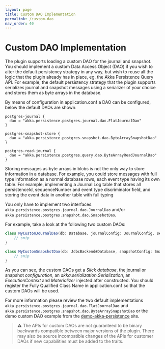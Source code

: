 ```yaml
---
layout: page
title: Custom DAO Implementation
permalink: /custom-dao
nav_order: 40
---
```


# Custom DAO Implementation

The plugin supports loading a custom DAO for the journal and snapshot. You should implement a custom Data Access Object (DAO) if you wish to alter the default persistency strategy in
any way, but wish to reuse all the logic that the plugin already has in place, eg. the Akka Persistence Query API. For example, the default persistency strategy that the plugin
supports serializes journal and snapshot messages using a serializer of your choice and stores them as byte arrays in the database.

By means of configuration in application.conf a DAO can be configured, below the default DAOs are shown:

```hocon
postgres-journal {
  dao = "akka.persistence.postgres.journal.dao.FlatJournalDao"
}

postgres-snapshot-store {
  dao = "akka.persistence.postgres.snapshot.dao.ByteArraySnapshotDao"
}

postgres-read-journal {
  dao = "akka.persistence.postgres.query.dao.ByteArrayReadJournalDao"
}
```

Storing messages as byte arrays in blobs is not the only way to store information in a database. For example, you could store messages with full type information as a normal database rows, each event type having its own table.
For example, implementing a Journal Log table that stores all persistenceId, sequenceNumber and event type discriminator field, and storing the event data in another table with full typing

You only have to implement two interfaces `akka.persistence.postgres.journal.dao.JournalDao` and/or `akka.persistence.postgres.snapshot.dao.SnapshotDao`. 

For example, take a look at the following two custom DAOs:

```scala
class MyCustomJournalDao(db: Database, journalConfig: JournalConfig, serialization: Serialization)(implicit ec: ExecutionContext, mat: Materializer) extends JournalDao {
    // snip
}

class MyCustomSnapshotDao(db: JdbcBackend#Database, snapshotConfig: SnapshotConfig, serialization: Serialization)(implicit ec: ExecutionContext, val mat: Materializer) extends SnapshotDao {
    // snip
}
```

As you can see, the custom DAOs get a _Slick database_, the journal or snapshot _configuration_, an _akka.serialization.Serialization_, an _ExecutionContext_ and _Materializer_ injected after constructed.
You should register the Fully Qualified Class Name in application.conf so that the custom DAOs will be used.

For more information please review the two default implementations `akka.persistence.postgres.journal.dao.FlatJournalDao` and `akka.persistence.postgres.snapshot.dao.ByteArraySnapshotDao` or the demo custom DAO example from the [demo-akka-persistence](https://github.com/SwissBorg/demo-akka-persistence-postgres) site.

> :warning: The APIs for custom DAOs are not guaranteed to be binary backwards compatible between major versions of the plugin.
> There may also be source incompatible changes of the APIs for customer DAOs if new capabilities must be added to the traits.
